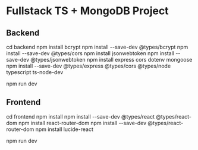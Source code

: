 # Fullstack TS + MongoDB Project

## Backend
cd backend
npm install bcrypt
npm install --save-dev @types/bcrypt
npm install --save-dev @types/cors
npm install jsonwebtoken
npm install --save-dev @types/jsonwebtoken
npm install express cors dotenv mongoose
npm install --save-dev @types/express @types/cors @types/node typescript ts-node-dev


npm run dev


## Frontend
cd frontend
npm install
npm install --save-dev @types/react @types/react-dom
npm install react-router-dom
npm install --save-dev @types/react-router-dom
npm install lucide-react


npm run dev
